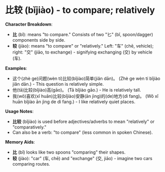 # **比较 (bǐjiào) - to compare; relatively**

**Character Breakdown**:  
- **比** (bǐ): means "to compare." Consists of two "匕" (bǐ, spoon/dagger) components side by side.  
- **较** (jiào): means "to compare" or "relatively." Left: "车" (chē, vehicle); right: "交" (jiāo, to exchange) - signifying exchanging (交) by vehicle (车).

**Examples**:  
- 这个(zhè ge)问题(wèn tí)比较(bǐjiào)简单(jiǎn dān)。 (Zhè ge wèn tí bǐjiào jiǎn dān.) - This question is relatively simple.  
- 他(tā)比较(bǐjiào)高(gāo)。 (Tā bǐjiào gāo.) - He is relatively tall.  
- 我(wǒ)喜欢(xǐ huān)比较(bǐjiào)安静(ān jìng)的(de)地方(dì fang)。 (Wǒ xǐ huān bǐjiào ān jìng de dì fang.) - I like relatively quiet places.

**Usage Notes**:  
- **比较** (bǐjiào) is used before adjectives/adverbs to mean "relatively" or "comparatively."  
- Can also be a verb: "to compare" (less common in spoken Chinese).

**Memory Aids**:  
- **比** (bǐ) looks like two spoons "comparing" their shapes.  
- **较** (jiào): "car" (车, chē) and "exchange" (交, jiāo) - imagine two cars comparing routes.